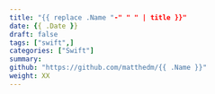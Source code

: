 ```yaml
---
title: "{{ replace .Name "-" " " | title }}"
date: {{ .Date }}
draft: false
tags: ["swift",]
categories: ["Swift"]
summary: 
github: "https://github.com/matthedm/{{ .Name }}"
weight: XX
---
```


